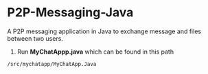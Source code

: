 # P2P-Messaging-Java
A P2P messaging application in Java to exchange message and files between two users.

1. Run **MyChatAppp.java** which can be found in this path
```
/src/mychatapp/MyChatApp.Java
```

